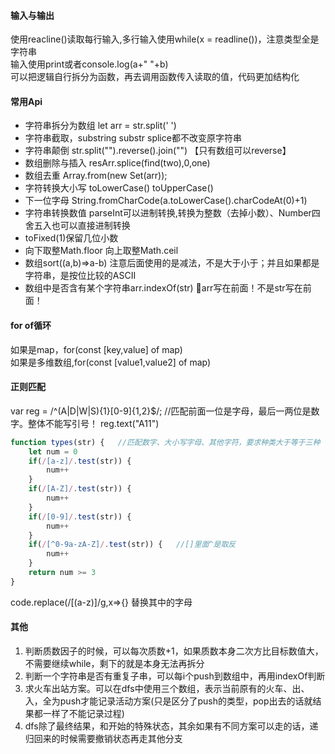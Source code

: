 #### 输入与输出
使用reacline()读取每行输入,多行输入使用while(x = readline())，注意类型全是字符串    
输入使用print或者console.log(a+" "+b)   
可以把逻辑自行拆分为函数，再去调用函数传入读取的值，代码更加结构化   
#### 常用Api
- 字符串拆分为数组 let arr = str.split(' ')   
- 字符串截取，substring substr splice都不改变原字符串   
- 字符串颠倒 str.split("").reverse().join("")  【只有数组可以reverse】
- 数组删除与插入 resArr.splice(find(two),0,one)   
- 数组去重 Array.from(new Set(arr));   
- 字符转换大小写 toLowerCase() toUpperCase()
- 下一位字母 String.fromCharCode(a.toLowerCase().charCodeAt(0)+1)   
- 字符串转换数值 parseInt可以进制转换,转换为整数（去掉小数）、Number四舍五入也可以直接进制转换   
- toFixed(1)保留几位小数
- 向下取整Math.floor  向上取整Math.ceil
- 数组sort((a,b)=>a-b) 注意后面使用的是减法，不是大于小于；并且如果都是字符串，是按位比较的ASCII
- 数组中是否含有某个字符串arr.indexOf(str) 🔔arr写在前面！不是str写在前面！      
#### for of循环
如果是map，for(const [key,value] of map)   
如果是多维数组,for(const [value1,value2] of map)   
#### 正则匹配
var reg = /^(A|D|W|S){1}[0-9]{1,2}$/; //匹配前面一位是字母，最后一两位是数字。整体不能写引号！
reg.text("A11")   
```javascript
function types(str) {   //匹配数字、大小写字母、其他字符，要求种类大于等于三种
    let num = 0
    if(/[a-z]/.test(str)) {
        num++
    }
    if(/[A-Z]/.test(str)) {
        num++
    }
    if(/[0-9]/.test(str)) {
        num++
    }
    if(/[^0-9a-zA-Z]/.test(str)) {   //[]里面^是取反
        num++
    }
    return num >= 3
}
```
code.replace(/[(a-z)]/g,x=>{} 替换其中的字母
#### 其他
1. 判断质数因子的时候，可以每次质数+1，如果质数本身二次方比目标数值大，不需要继续while，剩下的就是本身无法再拆分   
2. 判断一个字符串是否有重复子串，可以每i个push到数组中，再用indexOf判断   
3. 求火车出站方案。可以在dfs中使用三个数组，表示当前原有的火车、出、入，全为push才能记录活动方案(只是区分了push的类型，pop出去的话就结果都一样了不能记录过程)   
4. dfs除了最终结果，和开始的特殊状态，其余如果有不同方案可以走的话，递归回来的时候需要撤销状态再走其他分支    
